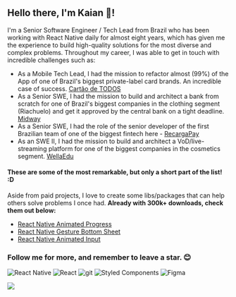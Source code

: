 ## Hello there, I'm Kaian 👋!

I'm a Senior Software Engineer / Tech Lead from Brazil who has been working with React Native daily for almost eight years, which has given me the experience to build high-quality solutions for the most diverse and complex problems. Throughout my career, I was able to get in touch with incredible challenges such as:

- As a Mobile Tech Lead, I had the mission to refactor almost (99%) of the App of one of Brazil's biggest private-label card brands. An incredible case of success. [Cartão de TODOS](https://cartaodetodos.com.br/)
- As a Senior SWE, I had the mission to build and architect a bank from scratch for one of Brazil's biggest companies in the clothing segment (Riachuelo) and get it approved by the central bank on a tight deadline. [Midway](https://www.midway.com.br/)
- As a Senior SWE, I had the role of the senior developer of the first Brazilian team of one of the biggest fintech here - [RecargaPay](https://recargapay.com.br/)
- As an SWE II, I had the mission to build and architect a VoD/live-streaming platform for one of the biggest companies in the cosmetics segment. [WellaEdu](https://www.wellaedu.com.br/)

#### These are some of the most remarkable, but only a short part of the list! :D

Aside from paid projects, I love to create some libs/packages that can help others solve problems I once had. **Already with 300k+ downloads, check them out below:**

- [React Native Animated Progress](https://github.com/kcotias/react-native-animated-progress)
- [React Native Gesture Bottom Sheet](https://github.com/kcotias/react-native-gesture-bottom-sheet)
- [React Native Animated Input](https://github.com/kcotias/react-native-animated-input)

### Follow me for more, and remember to leave a star. 😊

<p>
  <img alt="React Native" src="https://img.shields.io/badge/-React_Native-45b8d8?style=flat-rounded&logo=react&logoColor=white" />
  <img alt="React" src="https://img.shields.io/badge/-React-20242a?style=flat-rounded&logo=react&logoColor=61dafb" />
  <img alt="git" src="https://img.shields.io/badge/-Git-F05032?style=flat-rounded&logo=git&logoColor=white" />
  <img alt="Styled Components" src="https://img.shields.io/badge/-Styled_Components-db7092?style=flat-rounded&logo=styled-components&logoColor=white" />
  <img alt="Figma" src="https://img.shields.io/badge/-Figma-111111?style=flat-rounded&logo=Figma&logoColor=white" />
</p>

  <img align="center" src="https://github-readme-stats.vercel.app/api?username=kcotias&show_icons=true&theme=vue-dark&count_private=true" />

